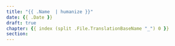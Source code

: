 ```yaml
---
title: "{{ .Name  | humanize }}"
date: {{ .Date }}
draft: true
chapter: {{ index (split .File.TranslationBaseName "_") 0 }}
section:
---
```



